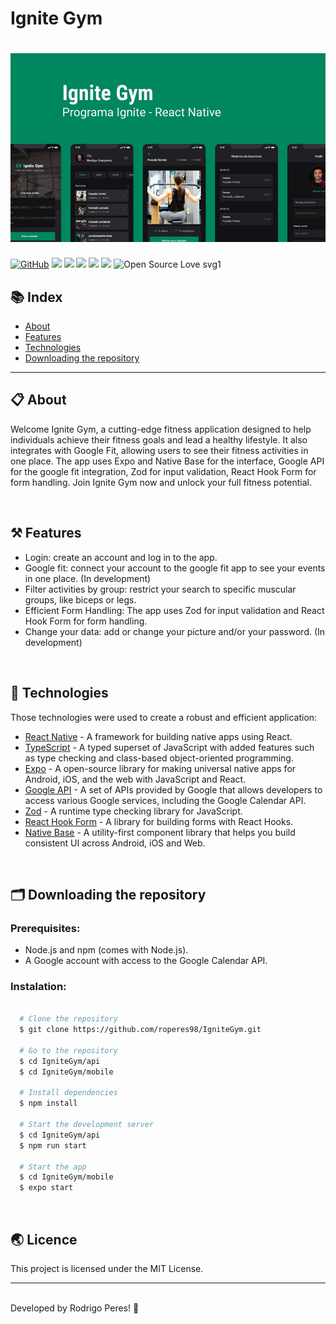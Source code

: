 <h1>
  Ignite Gym
</h1>

<h1>
    <img src="/public/ignitegym-cover.png"/>
</h1>

[![GitHub](https://img.shields.io/github/license/mashape/apistatus.svg)](https://github.com/roperes98/IgniteGym/blob/master/LICENSE)
![](https://img.shields.io/github/package-json/v/roperes98/IgniteGym.svg)
![](https://img.shields.io/github/last-commit/roperes98/IgniteGym.svg?color=red)
![](https://img.shields.io/github/languages/count/roperes98/IgniteGym.svg?color=lightgrey)
![](https://img.shields.io/github/languages/top/roperes98/IgniteGym.svg?color=yellow)
![](https://img.shields.io/github/repo-size/roperes98/IgniteGym.svg)
![Open Source Love svg1](https://badges.frapsoft.com/os/v1/open-source.svg?v=103)

## 📚 Index
- [About](#-about)
- [Features](#-features)
- [Technologies](#-technologies)
- [Downloading the repository](#-downloading-the-repository)

---

## 📋 About

Welcome Ignite Gym, a cutting-edge fitness application designed to help individuals achieve their fitness goals and lead a healthy lifestyle. It also integrates with Google Fit, allowing users to see their fitness activities in one place. The app uses Expo and Native Base for the interface, Google API for the google fit integration, Zod for input validation, React Hook Form for form handling. Join Ignite Gym now and unlock your full fitness potential.

⠀⠀⠀⠀⠀⠀⠀⠀
## ⚒️ Features

- Login: create an account and log in to the app.
- Google fit: connect your account to the google fit app to see your events in one place. (In development)
- Filter activities by group: restrict your search to specific muscular groups, like biceps or legs.
- Efficient Form Handling: The app uses Zod for input validation and React Hook Form for form handling.
- Change your data: add or change your picture and/or your password. (In development)

⠀⠀⠀⠀⠀⠀⠀⠀
## 🚀 Technologies

Those technologies were used to create a robust and efficient application:

- [React Native](https://reactnative.dev) - A framework for building native apps using React.
- [TypeScript](https://www.typescriptlang.org/) - A typed superset of JavaScript with added features such as type checking and class-based object-oriented programming.
- [Expo](https://expo.dev) - A open-source library for making universal native apps for Android, iOS, and the web with JavaScript and React.
- [Google API](https://developers.google.com/) - A set of APIs provided by Google that allows developers to access various Google services, including the Google Calendar API.
- [Zod](https://github.com/vriad/zod) - A runtime type checking library for JavaScript.
- [React Hook Form](https://react-hook-form.com/) - A library for building forms with React Hooks.
- [Native Base](https://stitches.dev/) - A utility-first component library that helps you build consistent UI across Android, iOS and Web.

⠀⠀⠀⠀⠀⠀⠀⠀

## 🗂️ Downloading the repository

### Prerequisites:
- Node.js and npm (comes with Node.js).
- A Google account with access to the Google Calendar API.

### Instalation:

```bash

  # Clone the repository
  $ git clone https://github.com/roperes98/IgniteGym.git

  # Go to the repository
  $ cd IgniteGym/api
  $ cd IgniteGym/mobile

  # Install dependencies
  $ npm install

  # Start the development server
  $ cd IgniteGym/api
  $ npm run start

  # Start the app
  $ cd IgniteGym/mobile
  $ expo start

```
⠀⠀⠀⠀⠀⠀⠀⠀

## 🌏 Licence

This project is licensed under the MIT License.<br>

---
⠀⠀⠀⠀⠀⠀⠀⠀<br>
Developed by Rodrigo Peres! 👾